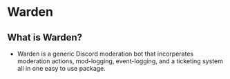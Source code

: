 # Warden
## What is Warden?
- Warden is a generic Discord moderation bot that incorperates moderation actions, mod-logging, event-logging, and a ticketing system all in one easy to use package.

